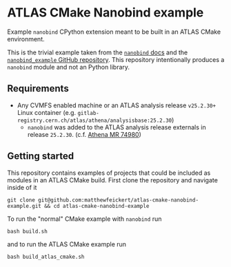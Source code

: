 # ATLAS CMake Nanobind example

Example `nanobind` CPython extension meant to be built in an ATLAS CMake environment.

This is the trivial example taken from the [`nanobind` docs](https://nanobind.readthedocs.io/en/latest/basics.html) and the [`nanobind_example` GitHub repository](https://github.com/wjakob/nanobind_example).
This repository intentionally produces a `nanobind` module and not an Python library.

## Requirements

* Any CVMFS enabled machine or an ATLAS analysis release `v25.2.30+` Linux container (e.g. `gitlab-registry.cern.ch/atlas/athena/analysisbase:25.2.30`)
   - `nanobind` was added to the ATLAS analysis release externals in release `25.2.30`. (c.f. [Athena MR 74980](https://gitlab.cern.ch/atlas/athena/-/merge_requests/74980))

## Getting started

This repository contains examples of projects that could be included as modules in an ATLAS CMake build.
First clone the repository and navigate inside of it

```
git clone git@github.com:matthewfeickert/atlas-cmake-nanobind-example.git && cd atlas-cmake-nanobind-example
```

To run the "normal" CMake example with `nanobind` run

```
bash build.sh
```

and to run the ATLAS CMake example run

```
bash build_atlas_cmake.sh
```
